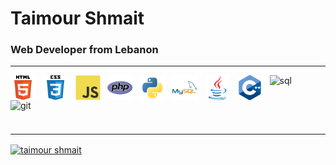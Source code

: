 <h1 align="left">Taimour Shmait</h1>
<h3 align="left">Web Developer from Lebanon</h3>

<hr>

<p align="left">
  <a href="https://www.w3.org/html/" target="_blank" rel="noreferrer" style="text-decoration:none; outline:none; box-shadow:none; border:none;">
    <img src="https://raw.githubusercontent.com/devicons/devicon/master/icons/html5/html5-original-wordmark.svg" alt="html5" width="40" height="40" style="display:inline-block; vertical-align:middle; border:none; outline:none;"/>
  </a>&nbsp;

  <a href="https://www.w3schools.com/css/" target="_blank" rel="noreferrer" style="text-decoration:none; outline:none; box-shadow:none; border:none;">
    <img src="https://raw.githubusercontent.com/devicons/devicon/master/icons/css3/css3-original-wordmark.svg" alt="css3" width="40" height="40" style="display:inline-block; vertical-align:middle; border:none; outline:none;"/>
  </a>&nbsp;

  <a href="https://developer.mozilla.org/en-US/docs/Web/JavaScript" target="_blank" rel="noreferrer" style="text-decoration:none; outline:none; box-shadow:none; border:none;">
    <img src="https://raw.githubusercontent.com/devicons/devicon/master/icons/javascript/javascript-original.svg" alt="javascript" width="40" height="40" style="display:inline-block; vertical-align:middle; border:none; outline:none;"/>
  </a>&nbsp;

  <a href="https://www.php.net" target="_blank" rel="noreferrer" style="text-decoration:none; outline:none; box-shadow:none; border:none;">
    <img src="https://raw.githubusercontent.com/devicons/devicon/master/icons/php/php-original.svg" alt="php" width="40" height="40" style="display:inline-block; vertical-align:middle; border:none; outline:none;"/>
  </a>&nbsp;

  <a href="https://www.python.org" target="_blank" rel="noreferrer" style="text-decoration:none; outline:none; box-shadow:none; border:none;">
    <img src="https://raw.githubusercontent.com/devicons/devicon/master/icons/python/python-original.svg" alt="python" width="40" height="40" style="display:inline-block; vertical-align:middle; border:none; outline:none;"/>
  </a>&nbsp;

  <a href="https://www.mysql.com/" target="_blank" rel="noreferrer" style="text-decoration:none; outline:none; box-shadow:none; border:none;">
    <img src="https://raw.githubusercontent.com/devicons/devicon/master/icons/mysql/mysql-original-wordmark.svg" alt="mysql" width="40" height="40" style="display:inline-block; vertical-align:middle; border:none; outline:none;"/>
  </a>&nbsp;

  <a href="https://www.java.com" target="_blank" rel="noreferrer" style="text-decoration:none; outline:none; box-shadow:none; border:none;">
    <img src="https://raw.githubusercontent.com/devicons/devicon/master/icons/java/java-original.svg" alt="java" width="40" height="40" style="display:inline-block; vertical-align:middle; border:none; outline:none;"/>
  </a>&nbsp;

  <a href="https://www.w3schools.com/cpp/" target="_blank" rel="noreferrer" style="text-decoration:none; outline:none; box-shadow:none; border:none;">
    <img src="https://raw.githubusercontent.com/devicons/devicon/master/icons/cplusplus/cplusplus-original.svg" alt="cplusplus" width="40" height="40" style="display:inline-block; vertical-align:middle; border:none; outline:none;"/>
  </a>&nbsp;

  <a href="https://www.microsoft.com/en-us/sql-server" target="_blank" rel="noreferrer" style="text-decoration:none; outline:none; box-shadow:none; border:none;">
    <img src="https://www.svgrepo.com/show/303229/microsoft-sql-server-logo.svg" alt="sql" width="40" height="40" style="display:inline-block; vertical-align:middle; border:none; outline:none;"/>
  </a>&nbsp;

  <a href="https://git-scm.com/" target="_blank" rel="noreferrer" style="text-decoration:none; outline:none; box-shadow:none; border:none;">
    <img src="https://www.vectorlogo.zone/logos/git-scm/git-scm-icon.svg" alt="git" width="40" height="40" style="display:inline-block; vertical-align:middle; border:none; outline:none;"/>
  </a>
</p>

<!-- <p><img align="center" src="https://github-readme-stats.vercel.app/api/top-langs?username=taimourshmait&show_icons=true&locale=en&layout=compact" alt="taimourshmait" /></p>
<p><img align="center" src="https://github-readme-streak-stats.herokuapp.com/?user=taimourshmait&" alt="taimourshmait" /></p> -->

<hr>

<!-- <h3 align="left">Contact Me</h3> -->
<p align="left">
<a href="https://www.linkedin.com/in/taimour-shmait-955112305/" target="blank"><img align="center" src="https://raw.githubusercontent.com/rahuldkjain/github-profile-readme-generator/master/src/images/icons/Social/linked-in-alt.svg" alt="taimour shmait" height="30" width="40" /></a>
</p>
